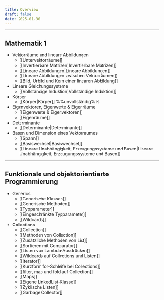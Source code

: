 ```yaml
---
title: Overview
draft: false
date: 2025-01-30
---
```


---
## Mathematik 1
- Vektorräume und lineare Abbildungen
	- [[Untervektorräume]]
	- [[Invertierbare Matrizen|Invertierbare Matrizen]]
	- [[Lineare Abbildungen|Lineare Abbildungen]]
	- [[Lineare Abbildungen zwischen Vektorräumen]]
	- [[Bild, Urbild und Kern einer linearen Abbildung]]
-  Lineare Gleichungssysteme
	- [[Vollständige Induktion|Vollständige Induktion]]
- Körper
	- [[Körper|Körper]] %%unvollständig%%
-  Eigenvektoren, Eigenwerte & Eigenräume
	- [[Eigenwerte & Eigenvektoren]]
	- [[Eigenräume]]
- Determinante
	- [[Determinante|Determinante]]
- Basen und Dimension eines Vektorraumes
	- [[Spann]]
	- [[Basiswechsel|Basiswechsel]]
	- [[Lineare Unabhängigkeit, Erzeugungssysteme und Basen|Lineare Unabhängigkeit, Erzeugungssysteme und Basen]]
---
## Funktionale und objektorientierte Programmierung
-  Generics
	- [[Generische Klassen]]
	- [[Generische Methoden]]
	- [[Typparameter]]
	- [[Eingeschränkte Typparameter]]
	- [[Wildcards]]
-  Collections
	- [[Collection]]
	- [[Methoden von Collection]]
	- [[Zusätzliche Methoden von List]]
	- [[Sortieren mit Comparator]]
	- [[Listen von Lambda-Ausdrücken]]
	- [[Wildcards auf Collections und Listen]]
	- [[Iterator]]
	- [[Kurzform for-Schleife bei Collections]]
	- [[filter, map und fold auf Collection]]
	- [[Maps]]
	- [[Eigene LinkedList-Klasse]]
	- [[Zyklische Listen]]
	- [[Garbage Collector]]